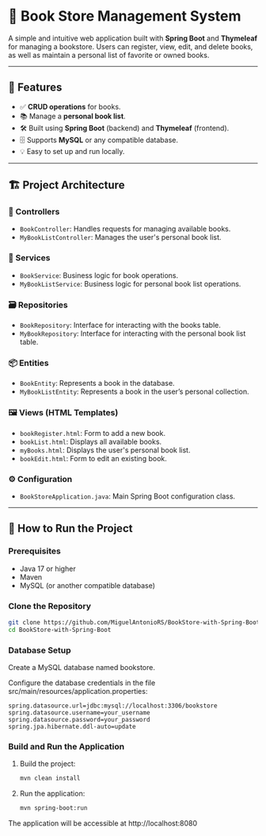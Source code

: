 # 📘 Book Store Management System

A simple and intuitive web application built with **Spring Boot** and **Thymeleaf** for managing a bookstore. Users can register, view, edit, and delete books, as well as maintain a personal list of favorite or owned books.

---

## 🧩 Features

- ✅ **CRUD operations** for books.
- 📚 Manage a **personal book list**.
- 🛠️ Built using **Spring Boot** (backend) and **Thymeleaf** (frontend).
- 🗄️ Supports **MySQL** or any compatible database.
- 💡 Easy to set up and run locally.

---

## 🏗️ Project Architecture

### 🔧 Controllers
- `BookController`: Handles requests for managing available books.
- `MyBookListController`: Manages the user's personal book list.

### 🧠 Services
- `BookService`: Business logic for book operations.
- `MyBookListService`: Business logic for personal book list operations.

### 🗃️ Repositories
- `BookRepository`: Interface for interacting with the books table.
- `MyBookRepository`: Interface for interacting with the personal book list table.

### 📦 Entities
- `BookEntity`: Represents a book in the database.
- `MyBookListEntity`: Represents a book in the user’s personal collection.

### 🖼️ Views (HTML Templates)
- `bookRegister.html`: Form to add a new book.
- `bookList.html`: Displays all available books.
- `myBooks.html`: Displays the user's personal book list.
- `bookEdit.html`: Form to edit an existing book.

### ⚙️ Configuration
- `BookStoreApplication.java`: Main Spring Boot configuration class.

---

## 🚀 How to Run the Project

### Prerequisites
- Java 17 or higher
- Maven
- MySQL (or another compatible database)

### Clone the Repository
```bash
git clone https://github.com/MiguelAntonioRS/BookStore-with-Spring-Boot.git 
cd BookStore-with-Spring-Boot
```

### Database Setup

Create a MySQL database named bookstore.

Configure the database credentials in the file src/main/resources/application.properties:

    spring.datasource.url=jdbc:mysql://localhost:3306/bookstore
    spring.datasource.username=your_username
    spring.datasource.password=your_password
    spring.jpa.hibernate.ddl-auto=update

### Build and Run the Application

   1. Build the project:
      ```bash
      mvn clean install
      ```
   2. Run the application: 
      ```bash
      mvn spring-boot:run
      ```   

The application will be accessible at http://localhost:8080
